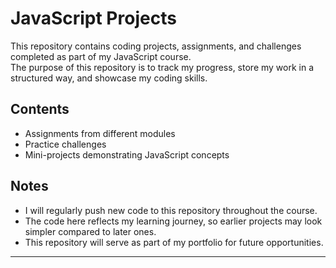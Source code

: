 # JavaScript Projects

This repository contains coding projects, assignments, and challenges completed as part of my JavaScript course.  
The purpose of this repository is to track my progress, store my work in a structured way, and showcase my coding skills.

## Contents
- Assignments from different modules
- Practice challenges
- Mini-projects demonstrating JavaScript concepts

## Notes
- I will regularly push new code to this repository throughout the course.  
- The code here reflects my learning journey, so earlier projects may look simpler compared to later ones.  
- This repository will serve as part of my portfolio for future opportunities.
---
